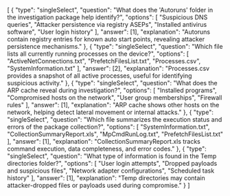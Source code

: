 [
  {
    "type": "singleSelect",
    "question": "What does the 'Autoruns' folder in the investigation package help identify?",
    "options": [
      "Suspicious DNS queries",
      "Attacker persistence via registry ASEPs",
      "Installed antivirus software",
      "User login history"
    ],
    "answer": [1],
    "explanation": "Autoruns contain registry entries for known auto start points, revealing attacker persistence mechanisms."
  },
  {
    "type": "singleSelect",
    "question": "Which file lists all currently running processes on the device?",
    "options": [
      "ActiveNetConnections.txt",
      "PrefetchFilesList.txt",
      "Processes.csv",
      "SystemInformation.txt"
    ],
    "answer": [2],
    "explanation": "Processes.csv provides a snapshot of all active processes, useful for identifying suspicious activity."
  },
  {
    "type": "singleSelect",
    "question": "What does the ARP cache reveal during investigation?",
    "options": [
      "Installed programs",
      "Compromised hosts on the network",
      "User group memberships",
      "Firewall rules"
    ],
    "answer": [1],
    "explanation": "ARP cache shows other hosts on the network, helping detect lateral movement or internal attacks."
  },
  {
    "type": "singleSelect",
    "question": "Which file summarizes the execution status and errors of the package collection?",
    "options": [
      "SystemInformation.txt",
      "CollectionSummaryReport.xls",
      "MpCmdRunLog.txt",
      "PrefetchFilesList.txt"
    ],
    "answer": [1],
    "explanation": "CollectionSummaryReport.xls tracks command execution, data completeness, and error codes."
  },
  {
    "type": "singleSelect",
    "question": "What type of information is found in the Temp directories folder?",
    "options": [
      "User login attempts",
      "Dropped payloads and suspicious files",
      "Network adapter configurations",
      "Scheduled task history"
    ],
    "answer": [1],
    "explanation": "Temp directories may contain attacker-dropped files or payloads used during compromise."
  }
]
